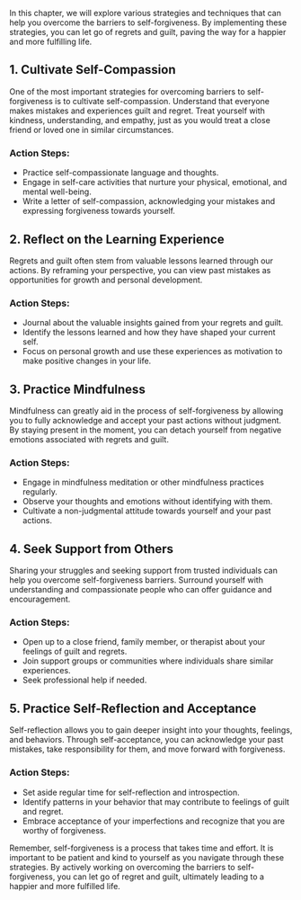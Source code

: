 
In this chapter, we will explore various strategies and techniques that can help you overcome the barriers to self-forgiveness. By implementing these strategies, you can let go of regrets and guilt, paving the way for a happier and more fulfilling life.

1\. Cultivate Self-Compassion
----------------------------

One of the most important strategies for overcoming barriers to self-forgiveness is to cultivate self-compassion. Understand that everyone makes mistakes and experiences guilt and regret. Treat yourself with kindness, understanding, and empathy, just as you would treat a close friend or loved one in similar circumstances.

### Action Steps:

* Practice self-compassionate language and thoughts.
* Engage in self-care activities that nurture your physical, emotional, and mental well-being.
* Write a letter of self-compassion, acknowledging your mistakes and expressing forgiveness towards yourself.

2\. Reflect on the Learning Experience
-------------------------------------

Regrets and guilt often stem from valuable lessons learned through our actions. By reframing your perspective, you can view past mistakes as opportunities for growth and personal development.

### Action Steps:

* Journal about the valuable insights gained from your regrets and guilt.
* Identify the lessons learned and how they have shaped your current self.
* Focus on personal growth and use these experiences as motivation to make positive changes in your life.

3\. Practice Mindfulness
-----------------------

Mindfulness can greatly aid in the process of self-forgiveness by allowing you to fully acknowledge and accept your past actions without judgment. By staying present in the moment, you can detach yourself from negative emotions associated with regrets and guilt.

### Action Steps:

* Engage in mindfulness meditation or other mindfulness practices regularly.
* Observe your thoughts and emotions without identifying with them.
* Cultivate a non-judgmental attitude towards yourself and your past actions.

4\. Seek Support from Others
---------------------------

Sharing your struggles and seeking support from trusted individuals can help you overcome self-forgiveness barriers. Surround yourself with understanding and compassionate people who can offer guidance and encouragement.

### Action Steps:

* Open up to a close friend, family member, or therapist about your feelings of guilt and regrets.
* Join support groups or communities where individuals share similar experiences.
* Seek professional help if needed.

5\. Practice Self-Reflection and Acceptance
------------------------------------------

Self-reflection allows you to gain deeper insight into your thoughts, feelings, and behaviors. Through self-acceptance, you can acknowledge your past mistakes, take responsibility for them, and move forward with forgiveness.

### Action Steps:

* Set aside regular time for self-reflection and introspection.
* Identify patterns in your behavior that may contribute to feelings of guilt and regret.
* Embrace acceptance of your imperfections and recognize that you are worthy of forgiveness.

Remember, self-forgiveness is a process that takes time and effort. It is important to be patient and kind to yourself as you navigate through these strategies. By actively working on overcoming the barriers to self-forgiveness, you can let go of regret and guilt, ultimately leading to a happier and more fulfilled life.

